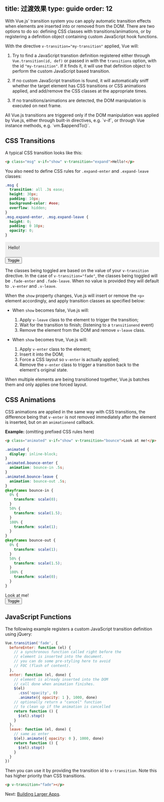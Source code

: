title: 过渡效果
type: guide
order: 12
---

With Vue.js' transition system you can apply automatic transition effects when elements are inserted into or removed from the DOM. There are two options to do so: defining CSS classes with transitions/animations, or by registering a definition object containing custom JavaScript hook functions.

With the directive `v-transition="my-transition"` applied, Vue will:

1. Try to find a JavaScript transtion definition registered either through `Vue.transition(id, def)` or passed in with the `transitions` option, with the id `"my-transition"`. If it finds it, it will use that definition object to perform the custom JavaScript based transition.

2. If no custom JavaScript transition is found, it will automatically sniff whether the target element has CSS transitions or CSS animations applied, and add/remove the CSS classes at the appropriate times.

3. If no transitions/animations are detected, the DOM manipulation is executed on next frame.

<p class="tip">All Vue.js transitions are triggered only if the DOM manipulation was applied by Vue.js, either through built-in directives, e.g. `v-if`, or through Vue instance methods, e.g. `vm.$appendTo()`.</p>

## CSS Transitions

A typical CSS transition looks like this:

``` html
<p class="msg" v-if="show" v-transition="expand">Hello!</p>
```

You also need to define CSS rules for `.expand-enter` and `.expand-leave` classes:

``` css
.msg {
  transition: all .3s ease;
  height: 30px;
  padding: 10px;
  background-color: #eee;
  overflow: hidden;
}
.msg.expand-enter, .msg.expand-leave {
  height: 0;
  padding: 0 10px;
  opacity: 0;
}
```

<div id="demo"><p class="msg" v-if="show" v-transition="expand">Hello!</p><button v-on="click: show = !show">Toggle</button></div>

<style>
.msg {
  transition: all .5s ease;
  height: 30px;
  background-color: #eee;
  overflow: hidden;
  padding: 10px;
  margin: 0 !important;
}
.msg.expand-enter, .msg.expand-leave {
  height: 0;
  padding: 0 10px;
  opacity: 0;
}
</style>

<script>
new Vue({
  el: '#demo',
  data: { show: true }
})
</script>

The classes being toggled are based on the value of your `v-transition` directive. In the case of `v-transition="fade"`, the classes being toggled will be `.fade-enter` and `.fade-leave`. When no value is provided they will default to `.v-enter` and `.v-leave`.

When the `show` property changes, Vue.js will insert or remove the `<p>` element accordingly, and apply transition classes as specified below:

- When `show` becomes false, Vue.js will:
  1. Apply `v-leave` class to the element to trigger the transition;
  2. Wait for the transition to finish; (listening to a `transitionend` event)
  3. Remove the element from the DOM and remove `v-leave` class.

- When `show` becomes true, Vue.js will:
  1. Apply `v-enter` class to the element;
  2. Insert it into the DOM;
  3. Force a CSS layout so `v-enter` is actually applied;
  4. Remove the `v-enter` class to trigger a transition back to the element's original state.

<p class="tip">When multiple elements are being transitioned together, Vue.js batches them and only applies one forced layout.</p>

## CSS Animations

CSS animations are applied in the same way with CSS transitions, the difference being that `v-enter` is not removed immediately after the element is inserted, but on an `animationend` callback.

**Example:** (omitting prefixed CSS rules here)

``` html
<p class="animated" v-if="show" v-transition="bounce">Look at me!</p>
```

``` css
.animated {
  display: inline-block;
}
.animated.bounce-enter {
  animation: bounce-in .5s;
}
.animated.bounce-leave {
  animation: bounce-out .5s;
}
@keyframes bounce-in {
  0% {
    transform: scale(0);
  }
  50% {
    transform: scale(1.5);
  }
  100% {
    transform: scale(1);
  }
}
@keyframes bounce-out {
  0% {
    transform: scale(1);
  }
  50% {
    transform: scale(1.5);
  }
  100% {
    transform: scale(0);
  }
}
```

<div id="anim" class="demo"><span class="animated" v-if="show" v-transition="bounce">Look at me!</span><br><button v-on="click: show = !show">Toggle</button></div>

<style>
  .animated {
    display: inline-block;
  }
  .animated.bounce-enter {
    -webkit-animation: bounce-in .5s;
    animation: bounce-in .5s;
  }
  .animated.bounce-leave {
    -webkit-animation: bounce-out .5s;
    animation: bounce-out .5s;
  }
  @keyframes bounce-in {
    0% {
      transform: scale(0);
      -webkit-transform: scale(0);
    }
    50% {
      transform: scale(1.5);
      -webkit-transform: scale(1.5);
    }
    100% {
      transform: scale(1);
      -webkit-transform: scale(1);
    }
  }
  @keyframes bounce-out {
    0% {
      transform: scale(1);
      -webkit-transform: scale(1);
    }
    50% {
      transform: scale(1.5);
      -webkit-transform: scale(1.5);
    }
    100% {
      transform: scale(0);
      -webkit-transform: scale(0);
    }
  }
  @-webkit-keyframes bounce-in {
    0% {
      -webkit-transform: scale(0);
    }
    50% {
      -webkit-transform: scale(1.5);
    }
    100% {
      -webkit-transform: scale(1);
    }
  }
  @-webkit-keyframes bounce-out {
    0% {
      -webkit-transform: scale(1);
    }
    50% {
      -webkit-transform: scale(1.5);
    }
    100% {
      -webkit-transform: scale(0);
    }
  }
</style>

<script>
new Vue({
  el: '#anim',
  data: { show: true }
})
</script>

## JavaScript Functions

The following example registers a custom JavaScript transition definition using jQuery:

``` js
Vue.transition('fade', {
  beforeEnter: function (el) {
    // a synchronous function called right before the
    // element is inserted into the document.
    // you can do some pre-styling here to avoid
    // FOC (flash of content).
  },
  enter: function (el, done) {
    // element is already inserted into the DOM
    // call done when animation finishes.
    $(el)
      .css('opacity', 0)
      .animate({ opacity: 1 }, 1000, done)
    // optionally return a "cancel" function
    // to clean up if the animation is cancelled
    return function () {
      $(el).stop()
    }
  },
  leave: function (el, done) {
    // same as enter
    $(el).animate({ opacity: 0 }, 1000, done)
    return function () {
      $(el).stop()
    }
  }
})
```

Then you can use it by providing the transition id to `v-transition`. Note this has higher priority than CSS transitions.

``` html
<p v-transition="fade"></p>
```

Next: [Building Larger Apps](/guide/application.html).